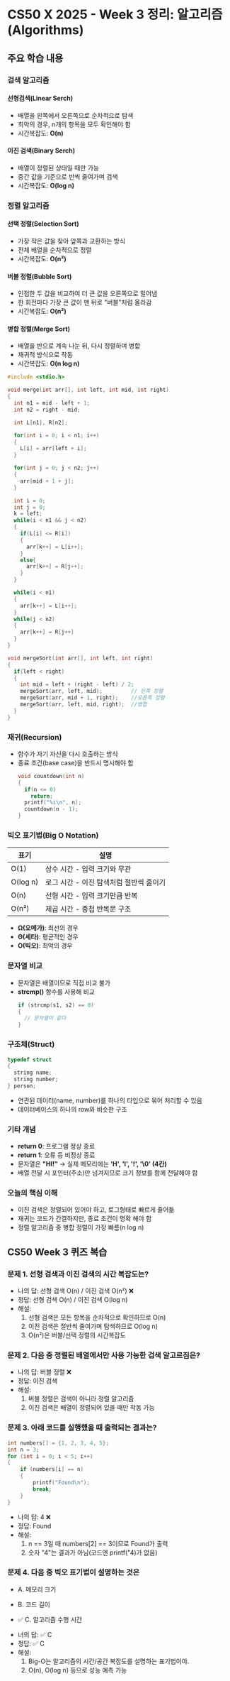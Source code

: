 CS50 X 2025 - Week 3 정리: 알고리즘(Algorithms)
===

## 주요 학습 내용

### 검색 알고리즘
#### 선형검색(Linear Serch)
- 배열을 왼쪽에서 오른쪽으로 순차적으로 탐색
- 최악의 경우, n개의 항목을 모두 확인해야 함
- 시간복잡도: **O(n)**

#### 이진 검색(Binary Serch)
- 배열이 정렬된 상태일 때만 가능
- 중간 값을 기준으로 반씩 줄여가며 검색
- 시간복잡도: **O(log n)**

### 정렬 알고리즘
#### 선택 정렬(Selection Sort)
- 가장 작은 값을 찾아 앞쪽과 교환하는 방식
- 전체 배열을 순차적으로 정렬
- 시간복잡도: **O(n²)**

#### 버블 정렬(Bubble Sort)
- 인접한 두 값을 비교하여 더 큰 값을 오른쪽으로 밀어냄
- 한 회전마다 가장 큰 값이 맨 뒤로 "버블"처럼 올라감
- 시간복잡도: **O(n²)**

#### 병합 정렬(Merge Sort)
- 배열을 반으로 계속 나눈 뒤, 다시 정렬하며 병합
- 재귀적 방식으로 작동
- 시간복잡도: **O(n log n)**
~~~C
#include <stdio.h>

void merge(int arr[], int left, int mid, int right)
{
  int n1 = mid - left + 1;
  int n2 = right - mid;

  int L[n1], R[n2];

  for(int i = 0; i < n1; i++)
  {
    L[i] = arr[left + i];
  }

  for(int j = 0; j < n2; j++)
  {
    arr[mid + 1 + j];
  }

  int i = 0;
  int j = 0;
  k = left;
  while(i < n1 && j < n2)
  {
    if(L[i] <= R[i])
    {
      arr[k++] = L[i++];
    }
    else{
      arr[k++] = R[j++];
    }
  }

  while(i < n1)
  {
    arr[k++] = L[i++];
  }
  while(j < n2)
  {
    arr[k++] = R[j++]
  }
}

void mergeSort(int arr[], int left, int right)
{
  if(left < right)
  {
    int mid = left + (right - left) / 2;
    mergeSort(arr, left, mid);         // 왼쪽 정렬
    mergeSort(arr, mid + 1, right);    //오른쪽 정렬
    mergeSort(arr, left, mid, right);  //병합
  }
}
~~~

### 재귀(Recursion)
- 함수가 자기 자신을 다시 호출하는 방식
- 종료 조건(base case)을 반드시 명시해야 함
  ~~~C
  void countdown(int n)
  {
    if(n <= 0)
      return;
    printf("%i\n", n);
    countdown(n - 1);
  }
  ~~~

### 빅오 표기법(Big O Notation)
| 표기       | 설명                      |
| -------- | ----------------------- |
| O(1)     | 상수 시간 - 입력 크기와 무관       |
| O(log n) | 로그 시간 - 이진 탐색처럼 절반씩 줄이기 |
| O(n)     | 선형 시간 - 입력 크기만큼 반복      |
| O(n²)    | 제곱 시간 - 중첩 반복문 구조       |

- **Ω(오메가)**: 최선의 경우
- **Θ(세타)**: 평균적인 경우
- **O(빅오)**: 최악의 경우

### 문자열 비교
- 문자열은 배열이므로 직접 비교 불가
- **strcmp()** 함수를 사용해 비교
  ~~~C
  if (strcmp(s1, s2) == 0)
  {
    // 문자열이 같다
  }
  ~~~

### 구조체(Struct)
~~~C
typedef struct
{
  string name;
  string number;
} person;
~~~
- 연관된 데이터(name, number)를 하나의 타입으로 묶어 처리할 수 있음
- 데이터베이스의 하나의 row와 비슷한 구조

### 기타 개념
- **return 0**: 프로그램 정상 종료
- **return 1**: 오류 등 비정상 종료
- 문자열은 **"HI!"** -> 실제 메모리에는 **'H', 'I', '!', '\0' (4칸)**
- 배열 전달 시 포인터(주소)만 넘겨지므로 크기 정보를 함께 전달해야 함

### 오늘의 핵심 이해
- 이진 검색은 정렬되어 있어야 하고, 로그형태로 빠르게 줄어듦
- 재귀는 코드가 간결하지만, 종료 조건이 명확 해야 함
- 정렬 알고리즘 중 병합 정렬이 가장 빠름(n log n)

## CS50 Week 3 퀴즈 복습
### 문제 1. 선형 검색과 이진 검색의 시간 복잡도는?
- 나의 답: 선형 검색 O(n) / 이진 검색 O(n²)  ❌
- 정답: 선형 검색 O(n) / 이진 검색 O(log n)
- 해설:
    1. 선형 검색은 모든 항목을 순차적으로 확인하므로 O(n)
    2. 이진 검색은 절반씩 줄여가며 탐색하므로 O(log n)
    3. O(n²)은 버블/선택 정렬의 시간복잡도
 
### 문제 2. 다음 중 정렬된 배열에서만 사용 가능한 검색 알고르짐은?
- 나의 답: 버블 정렬 ❌
- 정답: 이진 검색
- 해설:
    1. 버블 정렬은 검색이 아니라 정렬 알고리즘
    2. 이진 검색은 배열이 정렬되어 있을 때만 작동 가능
 
### 문제 3. 아래 코드를 실행했을 때 출력되는 결과는?
~~~C
int numbers[] = {1, 2, 3, 4, 5};
int n = 3;
for (int i = 0; i < 5; i++)
{
    if (numbers[i] == n)
    {
        printf("Found\n");
        break;
    }
}
~~~
- 나의 답: 4 ❌
- 정답: Found
- 해설:
    1. n == 3일 때 numbers[2] == 3이므로 Found가 출력
    2. 숫자 "4"는 결과가 아님(코드엔 printf("4)가 없음)
 
### 문제 4. 다음 중 빅오 표기법이 설명하는 것은
* A. 메모리 크기

* B. 코드 길이

* ✅ C. 알고리즘 수행 시간

- 너의 답: ✅ C
- 정답: ✅ C
- 해설:
    1. Big-O는 알고리즘의 시간/공간 복잡도를 설명하는 표기법이야.
    2. O(n), O(log n) 등으로 성능 예측 가능
